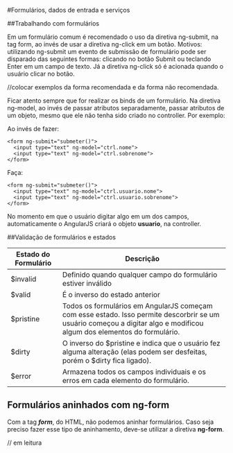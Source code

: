 #Formulários, dados de entrada e serviços

##Trabalhando com formulários

Em um formulário comum é recomendado o uso da diretiva ng-submit, na tag
form, ao invés de usar a diretiva ng-click em um botão. Motivos:
utilizando ng-submit um evento de submissão de formulário pode ser
disparado das seguintes formas: clicando no botão Submit ou teclando
Enter em um campo de texto. Já a diretiva ng-click só é acionada quando
o usuário clicar no botão.

//colocar exemplos da forma recomendada e da forma não recomendada.

Ficar atento sempre que for realizar os binds de um formulário. Na
diretiva ng-model, ao invés de passar atributos separadamente, passar
atributos de um objeto, mesmo que ele não tenha sido criado no
controller. Por exemplo:

Ao invés de fazer: 

```
<form ng-submit="submeter()">
  <input type="text" ng-model="ctrl.nome">
  <input type="text" ng-model="ctrl.sobrenome"> 
</form>
``` 

Faça:
```
<form ng-submit="submeter()">
  <input type="text" ng-model="ctrl.usuario.nome">
  <input type="text" ng-model="ctrl.usuario.sobrenome"> 
</form> 
```

No momento em que o usuário digitar algo em um dos campos,
automaticamente o AngularJS criará o objeto **usuario**, na
controller.

##Validação de formulários e estados

Estado do Formulário | Descrição
-------------------- | -------------------------------------
$invalid | Definido quando qualquer campo do formulário estiver inválido
$valid | É o inverso do estado anterior
$pristine | Todos os formulários em AngularJS começam com esse estado. Isso permite descorbrir se um usuário começou a digitar algo e modificou algum dos elementos do formulário.
$dirty | O inverso do $pristine e indica que o usuário fez alguma alteração (elas podem ser desfeitas, porém o $dirty fica ligado).
$error | Armazena todos os campos individuais e os erros em cada elemento do formulário.

## Formulários aninhados com ng-form 

Com a tag ***form***, do HTML, não podemos aninhar formulários. Caso
seja preciso fazer esse tipo de aninhamento, deve-se utilizar a diretiva
**ng-form**.

// em leitura
